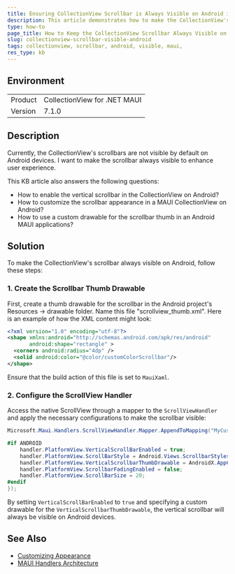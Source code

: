 ```yaml
---
title: Ensuring CollectionView Scrollbar is Always Visible on Android in MAUI
description: This article demonstrates how to make the CollectionView's scrollbar always visible on Android 
type: how-to
page_title: How to Keep the CollectionView Scrollbar Always Visible on Android
slug: collectionview-scrollbar-visible-android
tags: collectionview, scrollbar, android, visible, maui, 
res_type: kb
---
```


## Environment

<table>
<tbody>
<tr>
<td>Product</td>
<td>CollectionView for .NET MAUI</td>
</tr>
<tr>
<td>Version</td>
<td>7.1.0</td>
</tr>
</tbody>
</table>

## Description

Currently, the CollectionView's scrollbars are not visible by default on Android devices. I want to make the scrollbar always visible to enhance user experience.

This KB article also answers the following questions:
- How to enable the vertical scrollbar in the CollectionView on Android?
- How to customize the scrollbar appearance in a MAUI CollectionView on Android?
- How to use a custom drawable for the scrollbar thumb in an Android MAUI applications?

## Solution

To make the CollectionView's scrollbar always visible on Android, follow these steps:

### 1. Create the Scrollbar Thumb Drawable

First, create a thumb drawable for the scrollbar in the Android project's Resources -> drawable folder. Name this file "scrollview_thumb.xml". Here is an example of how the XML content might look:

```xml
<?xml version="1.0" encoding="utf-8"?>
<shape xmlns:android="http://schemas.android.com/apk/res/android"
       android:shape="rectangle" >
  <corners android:radius="4dp" />
  <solid android:color="@color/customColorScrollbar"/>
</shape>
```

Ensure that the build action of this file is set to `MauiXaml`.

### 2. Configure the ScrollView Handler

Access the native ScrollView through a mapper to the `ScrollViewHandler` and apply the necessary configurations to make the scrollbar visible:

```csharp
Microsoft.Maui.Handlers.ScrollViewHandler.Mapper.AppendToMapping("MyCustom", (handler, view) => {

#if ANDROID
    handler.PlatformView.VerticalScrollBarEnabled = true;
    handler.PlatformView.ScrollBarStyle = Android.Views.ScrollbarStyles.OutsideOverlay;
    handler.PlatformView.VerticalScrollbarThumbDrawable = AndroidX.AppCompat.Content.Res.AppCompatResources.GetDrawable(Microsoft.Maui.ApplicationModel.Platform.AppContext, Drawable.scrollview_thumb);
    handler.PlatformView.ScrollbarFadingEnabled = false;
    handler.PlatformView.ScrollBarSize = 20;
#endif
});
```

By setting `VerticalScrollBarEnabled` to `true` and specifying a custom drawable for the `VerticalScrollbarThumbDrawable`, the vertical scrollbar will always be visible on Android devices.

## See Also

- [Customizing Appearance](https://docs.microsoft.com/en-us/dotnet/maui/user-interface/styles/)
- [MAUI Handlers Architecture](https://docs.microsoft.com/en-us/dotnet/maui/fundamentals/handlers/)
